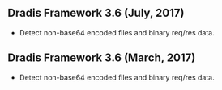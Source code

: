 ## Dradis Framework 3.6 (July, 2017) ##

*   Detect non-base64 encoded files and binary req/res data.


## Dradis Framework 3.6 (March, 2017) ##

*   Detect non-base64 encoded files and binary req/res data.
